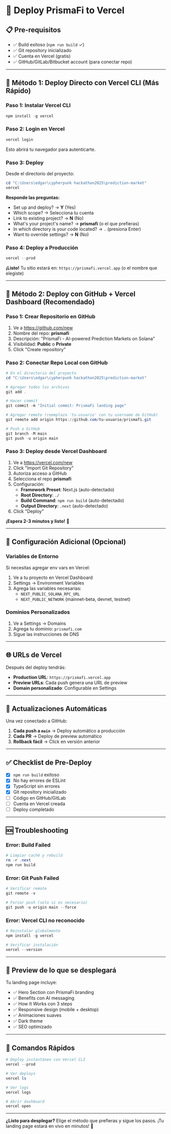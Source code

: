 # 🚀 Deploy PrismaFi to Vercel

## 📋 Pre-requisitos

- ✅ Build exitoso (`npm run build` ✓)
- ✅ Git repository inicializado
- ✅ Cuenta en Vercel (gratis)
- ✅ GitHub/GitLab/Bitbucket account (para conectar repo)

---

## 🎯 Método 1: Deploy Directo con Vercel CLI (Más Rápido)

### **Paso 1: Instalar Vercel CLI**

```powershell
npm install -g vercel
```

### **Paso 2: Login en Vercel**

```powershell
vercel login
```

Esto abrirá tu navegador para autenticarte.

### **Paso 3: Deploy**

Desde el directorio del proyecto:

```powershell
cd "C:\Users\edgar\cypherpunk hackathon2025\prediction-market"
vercel
```

**Responde las preguntas:**
- Set up and deploy? → **Y** (Yes)
- Which scope? → Selecciona tu cuenta
- Link to existing project? → **N** (No)
- What's your project's name? → **prismafi** (o el que prefieras)
- In which directory is your code located? → `.` (presiona Enter)
- Want to override settings? → **N** (No)

### **Paso 4: Deploy a Producción**

```powershell
vercel --prod
```

**¡Listo!** Tu sitio estará en: `https://prismafi.vercel.app` (o el nombre que elegiste)

---

## 🎯 Método 2: Deploy con GitHub + Vercel Dashboard (Recomendado)

### **Paso 1: Crear Repositorio en GitHub**

1. Ve a https://github.com/new
2. Nombre del repo: **prismafi**
3. Descripción: "PrismaFi - AI-powered Prediction Markets on Solana"
4. Visibilidad: **Public** o **Private**
5. Click "Create repository"

### **Paso 2: Conectar Repo Local con GitHub**

```powershell
# En el directorio del proyecto
cd "C:\Users\edgar\cypherpunk hackathon2025\prediction-market"

# Agregar todos los archivos
git add .

# Hacer commit
git commit -m "Initial commit: PrismaFi landing page"

# Agregar remote (reemplaza 'tu-usuario' con tu username de GitHub)
git remote add origin https://github.com/tu-usuario/prismafi.git

# Push a GitHub
git branch -M main
git push -u origin main
```

### **Paso 3: Deploy desde Vercel Dashboard**

1. Ve a https://vercel.com/new
2. Click "Import Git Repository"
3. Autoriza acceso a GitHub
4. Selecciona el repo **prismafi**
5. Configuración:
   - **Framework Preset**: Next.js (auto-detectado)
   - **Root Directory**: `./`
   - **Build Command**: `npm run build` (auto-detectado)
   - **Output Directory**: `.next` (auto-detectado)
6. Click "Deploy"

**¡Espera 2-3 minutos y listo!** 🎉

---

## 🔧 Configuración Adicional (Opcional)

### **Variables de Entorno**

Si necesitas agregar env vars en Vercel:

1. Ve a tu proyecto en Vercel Dashboard
2. Settings → Environment Variables
3. Agrega las variables necesarias:
   - `NEXT_PUBLIC_SOLANA_RPC_URL`
   - `NEXT_PUBLIC_NETWORK` (mainnet-beta, devnet, testnet)

### **Dominios Personalizados**

1. Ve a Settings → Domains
2. Agrega tu dominio: `prismafi.com`
3. Sigue las instrucciones de DNS

---

## 🌐 URLs de Vercel

Después del deploy tendrás:

- **Production URL**: `https://prismafi.vercel.app`
- **Preview URLs**: Cada push genera una URL de preview
- **Domain personalizado**: Configurable en Settings

---

## 🔄 Actualizaciones Automáticas

Una vez conectado a GitHub:

1. **Cada push a `main`** → Deploy automático a producción
2. **Cada PR** → Deploy de preview automático
3. **Rollback fácil** → Click en versión anterior

---

## ✅ Checklist de Pre-Deploy

- [x] `npm run build` exitoso
- [x] No hay errores de ESLint
- [x] TypeScript sin errores
- [x] Git repository inicializado
- [ ] Código en GitHub/GitLab
- [ ] Cuenta en Vercel creada
- [ ] Deploy completado

---

## 🆘 Troubleshooting

### **Error: Build Failed**

```powershell
# Limpiar caché y rebuild
rm -r .next
npm run build
```

### **Error: Git Push Failed**

```powershell
# Verificar remote
git remote -v

# Forzar push (solo si es necesario)
git push -u origin main --force
```

### **Error: Vercel CLI no reconocido**

```powershell
# Reinstalar globalmente
npm install -g vercel

# Verificar instalación
vercel --version
```

---

## 📸 Preview de lo que se desplegará

Tu landing page incluye:

- ✅ Hero Section con PrismaFi branding
- ✅ Benefits con AI messaging
- ✅ How It Works con 3 steps
- ✅ Responsive design (mobile + desktop)
- ✅ Animaciones suaves
- ✅ Dark theme
- ✅ SEO optimizado

---

## 🚀 Comandos Rápidos

```powershell
# Deploy instantáneo con Vercel CLI
vercel --prod

# Ver deploys
vercel ls

# Ver logs
vercel logs

# Abrir dashboard
vercel open
```

---

**¿Listo para desplegar?** Elige el método que prefieras y sigue los pasos. ¡Tu landing page estará en vivo en minutos! 🌟















